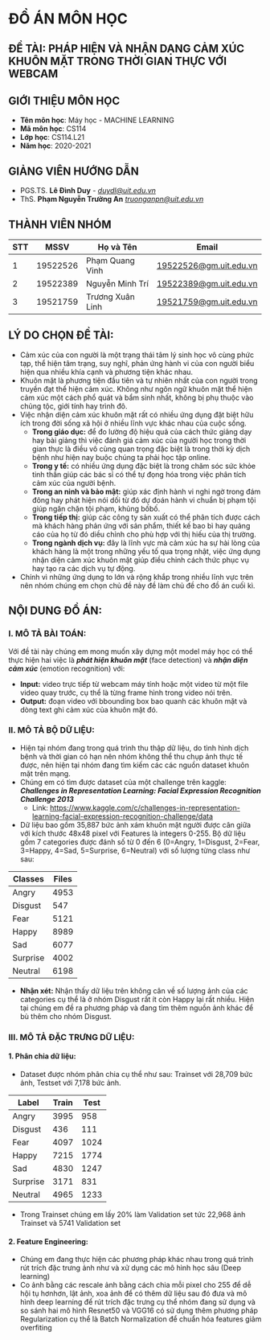 # **ĐỒ ÁN MÔN HỌC**
## **ĐỀ TÀI:**   PHÁP HIỆN VÀ NHẬN DẠNG CẢM XÚC  KHUÔN MẶT TRONG THỜI GIAN THỰC VỚI WEBCAM

## **GIỚI THIỆU MÔN HỌC**
* **Tên môn học**: Máy học - MACHINE LEARNING
* **Mã môn học**: CS114
* **Lớp học**: CS114.L21
* **Năm học**: 2020-2021

## **GIẢNG VIÊN HƯỚNG DẪN**
* PGS.TS. **Lê Đình Duy** - *duydl@uit.edu.vn*
* ThS. **Phạm Nguyễn Trường An** *truonganpn@uit.edu.vn*

## **THÀNH VIÊN NHÓM**

| STT    | MSSV          | Họ và Tên           | Email                   |
| ------ |---------------| --------------------|-------------------------|
| 1      | 19522526      | Phạm Quang Vinh     |19522526@gm.uit.edu.vn   |
| 2      | 19522389      | Nguyễn Minh Trí     |19522389@gm.uit.edu.vn   |
| 3      | 19521759      | Trương Xuân Linh    |19521759@gm.uit.edu.vn   |

## **LÝ DO CHỌN ĐỀ TÀI:**
* Cảm xúc của con người là một trạng thái tâm lý sinh học vô cùng phức tạp, thể hiện tâm trạng, suy nghĩ, phản ứng hành vi của con người biểu hiện qua nhiều khía cạnh và phương tiện khác nhau.
* Khuôn mặt là phương tiện đầu tiên và tự nhiên nhất của con người trong truyền đạt thể hiện cảm xúc. Không như ngôn ngữ khuôn mặt thể hiện cảm xúc một cách phổ quát và bẩm sinh nhất, không bị phụ thuộc vào chủng tộc, giới tính hay trình đô.
* Việc nhận diện cảm xúc khuôn mặt rất có nhiều ứng dụng đặt biệt hữu ích trong đời sống xã hội ở nhiều lĩnh vực khác nhau của cuộc sống.
  - **Trong giáo dục:** để đo lường độ hiệu quả của cách thức giảng dạy hay bài giảng thì việc đánh giá cảm xúc của người học trong thời gian thực là điều vô cùng quan trọng đặc biệt là trong thời kỳ dịch bệnh như hiện nay buộc chúng ta phải học tập online.
  - **Trong y tế:** có nhiều ứng dụng đặc biệt là trong chăm sóc sức khỏe tinh thần giúp các bác sỉ có thể tự đọng hóa trong việc phân tích cảm xúc của người bệnh.
  - **Trong an ninh và bảo mật:** giúp xác định hành vi nghi ngờ trong đám đông hay phát hiện nói dối từ đó dự đoán hành vi chuẩn bị phạm tội giúp ngăn chặn tội phạm, khủng bốbố.
  - **Trong tiếp thị:** giúp các công ty sản xuất có thể phân tích được cách mà khách hàng phản ứng với sản phẩm, thiết kế bao bì hay quảng cáo của họ từ đó diều chỉnh cho phù hợp với thị hiếu của thị trường.
  - **Trong ngành dịch vụ:** đây là lĩnh vực mà cảm xúc ha sự hài lòng của khách hàng là một trong những yếu tố qua trọng nhật, việc ứng dụng nhận diện cảm xúc khuôn mặt giúp điều chỉnh cách thức phục vụ hay tạo ra các dịch vụ tự động.
* Chính vì những ứng dụng to lớn và rộng khắp trong nhiều lĩnh vực trên nên nhóm chúng em chọn chủ đề này đề làm chủ đề cho đồ án cuối kì.

## **NỘI DUNG ĐỒ ÁN:**
### **I. MÔ TẢ BÀI TOÁN:**
 Với đề tài này chúng em mong muốn xây dựng một model máy học có thể thực hiện hai việc là ***phát hiện khuôn mặt*** (face detection) và ***nhận diện cảm xúc*** (emotion recognition) với:
* **Input:** video trực tiếp từ webcam máy tính hoặc một video từ một file video quay trước, cụ thể là từng frame hình trong video nói trên.
* **Output:** đoạn video với bbounding box bao quanh các khuôn mặt và dòng text ghi cảm xúc của khuôn mặt đó.

### **II. MÔ TẢ BỘ DỮ LIỆU:**
* Hiện tại nhóm đang trong quá trình thu thập dữ liệu, do tình hình dịch bệnh và thời gian có hạn nên nhóm không thể thu chụp ảnh thực tế được, nên hiện tại nhóm đang tìm kiếm các các nguồn dataset khuôn mặt trên mạng.
* Chúng em có tìm được dataset của một challenge trên kaggle: ***Challenges in Representation Learning: Facial Expression Recognition Challenge 2013***
  - Link: https://www.kaggle.com/c/challenges-in-representation-learning-facial-expression-recognition-challenge/data
* Dữ liệu bao gồm 35,887 bức ảnh xám khuôn mặt người được cân giữa với kích thước 48x48 pixel với Features là integers 0-255. Bộ dữ liệu gồm 7 categories được đánh số từ 0 đến 6 (0=Angry, 1=Disgust, 2=Fear, 3=Happy, 4=Sad, 5=Surprise, 6=Neutral) với số lượng từng class như sau:


| Classes| Files |
|------- |-------|
|Angry   |4953   |
|Disgust |547    |
|Fear    |5121   |
|Happy   |8989   |
|Sad     |6077   |
|Surprise|4002   |
|Neutral |6198   |
  
* **Nhận xét:** Nhận thấy dữ liệu trên không cân về số lượng ảnh của các  categories cụ thể là ở nhóm Disgust rất ít còn Happy lại rất nhiều. Hiện tại chúng em đề ra phương pháp và đang tìm thêm nguồn ảnh khác để bù thêm cho nhóm Disgust.

### **III. MÔ TẢ ĐẶC TRƯNG DỮ LIỆU:**

#### **1. Phân chia dữ liệu:**
* Dataset được nhóm phân chia cụ thể như sau: Trainset với 28,709 bức ảnh, Testset với 7,178 bức ảnh.

| Label | Train | Test |
|-------|-------|------|
|Angry  |3995   |958   |
|Disgust|436    |111  |
|Fear   |4097   |1024   |
|Happy  |7215   |1774   |
|Sad    |4830   |1247  |
|Surprise|3171  |831  |
|Neutral|4965   |1233   |

* Trong Trainset chúng em lấy 20% làm Validation set tức 22,968 ảnh Trainset và 5741 Validation set 

#### **2. Feature Engineering:**

* Chúng em đang thực hiện các phương pháp khác nhau trong quá trình rút trích đặc trưng ảnh như và xử dụng các mô hình học sâu (Deep learning)
* Co ảnh bằng các rescale ảnh bằng cách chia mỗi pixel cho 255 để dễ hội tụ hơnhơn, lật ảnh, xoa ảnh để có thêm dữ liệu sau đó đưa và mô hình deep learning để rút trích đặc trưng cụ thể nhóm đang sử dụng và so sánh hai mô hình Resnet50 và VGG16 có sử dụng thêm phương pháp Regularization cụ thể là Batch Normalization để chuẩn hóa features giảm overfiting

